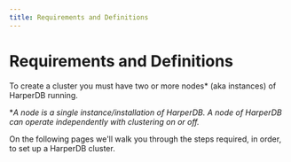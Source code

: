 ```yaml
---
title: Requirements and Definitions
---
```


# Requirements and Definitions

To create a cluster you must have two or more nodes\* (aka instances) of HarperDB running.

\*_A node is a single instance/installation of HarperDB. A node of HarperDB can operate independently with clustering on or off._

On the following pages we'll walk you through the steps required, in order, to set up a HarperDB cluster.
